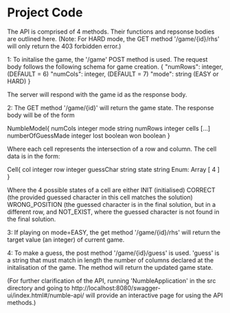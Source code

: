 # Project Code
The API is comprised of 4 methods. Their functions and repsonse bodies are outlined here. (Note: For HARD mode, the GET method '/game/{id}/rhs' will only return the 403 forbidden error.)

1: To initalise the game, the '/game' POST method is used. The request body follows the following schema for game creation.
{
  "numRows": integer, (DEFAULT = 6)
  "numCols": integer, (DEFAULT = 7)
  "mode": string  (EASY or HARD)
}

The server will respond with the game id as the response body.

2: The GET method '/game/{id}' will return the game state. The response body will be of the form 

NumbleModel{
numCols	integer
mode	string
numRows	integer
cells	[...]
numberOfGuessMade integer
lost	boolean
won	boolean
} 

Where each cell represents the intersection of a row and column. The cell data is in the form:

Cell{
col	integer
row	integer
guessChar string
state	string
Enum:
Array [ 4 ]
}

Where the 4 possible states of a cell are either INIT (initialised) CORRECT (the provided guessed character in this cell matches the solution)
WRONG_POSITION (the guessed character is in the final solution, but in a different row, and NOT_EXIST, where the guessed character is not
found in the final solution.

3: If playing on mode=EASY, the get method '/game/{id}/rhs' will return the target value (an integer) of current game.


4: To make a guess, the post method '/game/{id}/guess' is used. 'guess' is a string that must match in length the number of columns declared at
the initalisation of the game.  The method will return the updated game state.

(For further clarification of the API, running 'NumbleApplication' in the src directory and going to http://localhost:8080/swagger-ui/index.html#/numble-api/
will provide an interactive page for using the API methods.)
